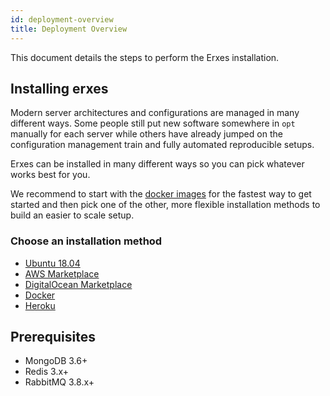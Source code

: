 ```yaml
---
id: deployment-overview
title: Deployment Overview
---
```


This document details the steps to perform the Erxes installation.

## Installing erxes

Modern server architectures and configurations are managed in many different ways. Some people still put new software somewhere in `opt` manually for each server while others have already jumped on the configuration management train and fully automated reproducible setups.

Erxes can be installed in many different ways so you can pick whatever works best for you.

We recommend to start with the [docker images](installation/docker.md) for the fastest way to get started and then pick one of the other, more flexible installation methods to build an easier to scale setup.

### Choose an installation method

- [Ubuntu 18.04](installation/ubuntu.mdx)
- [AWS Marketplace](installation/aws.md)
- [DigitalOcean Marketplace](installation/digitalocean.md)
- [Docker](installation/docker.md)
- [Heroku](installation/heroku.md)

## Prerequisites

- MongoDB 3.6+
- Redis 3.x+
- RabbitMQ 3.8.x+
